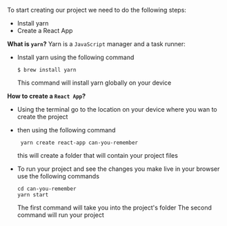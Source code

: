 To start creating our project we need to do the following steps:

- Install yarn
- Create a React App

**What is `yarn`?**
Yarn is a `JavaScript` manager and a task runner:

- Install yarn using the following command
  ```shell
  $ brew install yarn
  ```
  This command will install yarn globally on your device

**How to create a `React App`?**

- Using the terminal go to the location on your device where you wan to create the project
- then using the following command

  ```shell
   yarn create react-app can-you-remember
  ```

  this will create a folder that will contain your project files

- To run your project and see the changes you make live in your browser use the following commands
  ```shell
  cd can-you-remember
  yarn start
  ```
  The first command will take you into the project's folder
  The second command will run your project
